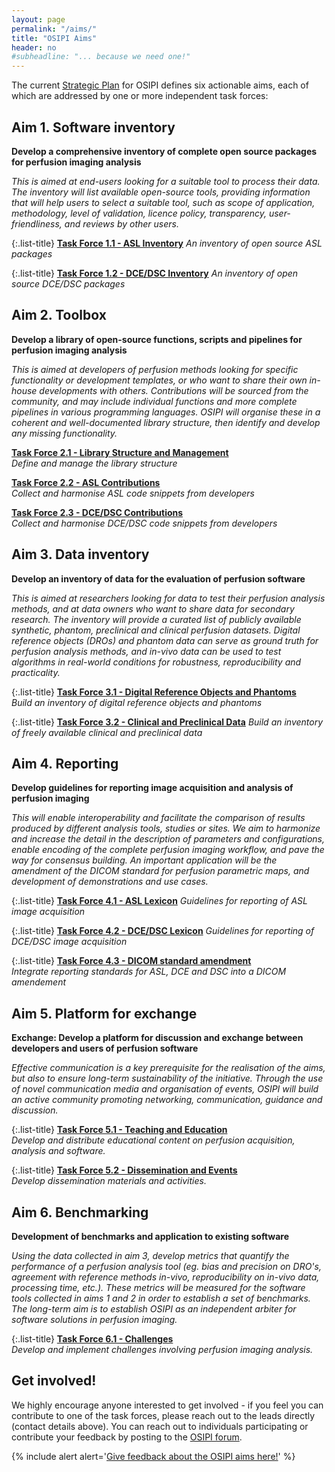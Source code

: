 ```yaml
---
layout: page
permalink: "/aims/"
title: "OSIPI Aims"
header: no
#subheadline: "... because we need one!"
---
```


The current [Strategic Plan](https://drive.google.com/file/d/14XZYB59W2rn5NIMBKEwdzht23WLa3zzN/view) for OSIPI defines six actionable aims, each of which are addressed by one or more independent task forces:


**Aim 1. Software inventory**
-----------------------------

**Develop a comprehensive inventory of complete open source packages for perfusion imaging analysis** 

*This is aimed at end-users looking for a suitable tool to process their data. The inventory will list available open-source tools, providing information that will help users to select a suitable tool, such as scope of application, methodology, level of validation, licence policy, transparency, user-friendliness, and reviews by other users.*

   {:.list-title}
   [**Task Force 1.1 - ASL Inventory**](/task-force-1-1/)
   *An inventory of open source ASL packages*

   {:.list-title}
   [**Task Force 1.2 - DCE/DSC Inventory**](/task-force-1-2/)
   *An inventory of open source DCE/DSC packages*


**Aim 2. Toolbox**
------------------

**Develop a library of open-source functions, scripts and pipelines for perfusion imaging analysis**

*This is aimed at developers of perfusion methods looking for specific functionality or development templates, or who want to share their own in-house developments with others. Contributions will be sourced from the community, and may include individual functions and more complete pipelines in various programming languages. OSIPI will organise these in a coherent and well-documented library structure, then identify and develop any missing functionality.*

   [**Task Force 2.1 - Library Structure and Management**](/task-force-2-1/)  
    *Define and manage the library structure*

   [**Task Force 2.2 - ASL Contributions**](/task-force-2-2/)    
    *Collect and harmonise ASL code snippets from developers*

   [**Task Force 2.3 - DCE/DSC Contributions**](/task-force-2-3/)    
    *Collect and harmonise DCE/DSC code snippets from developers*


**Aim 3. Data inventory**
-------------------------

**Develop an inventory of data for the evaluation of perfusion software** 

*This is aimed at researchers looking for data to test their perfusion analysis methods, and at data owners who want to share data for secondary research. The inventory will provide a curated list of publicly available synthetic, phantom, preclinical and clinical perfusion datasets. Digital reference objects (DROs) and phantom data can serve as ground truth for perfusion analysis methods, and in-vivo data can be used to test algorithms in real-world conditions for robustness, reproducibility and practicality.* 

   {:.list-title}
   [**Task Force 3.1 - Digital Reference Objects and Phantoms**](/task-force-3-1/)  
    *Build an inventory of digital reference objects and phantoms*

   {:.list-title}
   [**Task Force 3.2 - Clinical and Preclinical Data**](/task-force-3-2/) 
    *Build an inventory of freely available clinical and preclinical data*
 

**Aim 4. Reporting**
--------------------

**Develop guidelines for reporting image acquisition and analysis of perfusion imaging**
 
*This will enable interoperability and facilitate the comparison of results produced by different analysis tools, studies or sites. We aim to harmonize and increase the detail in the description of parameters and configurations, enable encoding of the complete perfusion imaging workflow, and pave the way for consensus building. An important application will be the amendment of the DICOM standard for perfusion parametric maps, and development of demonstrations and use cases.* 

   {:.list-title}
   [**Task Force 4.1 - ASL Lexicon**](/task-force-4-1/)
   *Guidelines for reporting of ASL image acquisition*

   {:.list-title}
   [**Task Force 4.2 - DCE/DSC Lexicon**](/task-force-4-2/)
   *Guidelines for reporting of DCE/DSC image acquisition*
   
   {:.list-title}
   [**Task Force 4.3 - DICOM standard amendment**](/task-force-4-3/)  
   *Integrate reporting standards for ASL, DCE and DSC into a DICOM amendement*


**Aim 5. Platform for exchange**
--------------------------------

**Exchange: Develop a platform for discussion and exchange between developers and users of perfusion software**

*Effective communication is a key prerequisite for the realisation of the aims, but also to ensure long-term sustainability of the initiative. Through the use of novel communication media and organisation of events, OSIPI will build an active community promoting networking, communication, guidance and discussion.*

   {:.list-title}
   [**Task Force 5.1 - Teaching and Education**](/task-force-5-1/)  
   *Develop and distribute educational content on perfusion acquisition, analysis and software.*

   {:.list-title}
   [**Task Force 5.2 - Dissemination and Events**](/task-force-5-2/)  
   *Develop dissemination materials and activities.*


**Aim 6. Benchmarking**
-----------------------

**Development of benchmarks and application to existing software**

*Using the data collected in aim 3, develop metrics that quantify the performance of a perfusion analysis tool (eg. bias and precision on DRO's, agreement with reference methods in-vivo, reproducibility on in-vivo data, processing time, etc.). These metrics will be measured for the software tools collected in aims 1 and 2 in order to establish a set of benchmarks. The long-term aim is to establish OSIPI as an independent arbiter for software solutions in perfusion imaging.*

   {:.list-title}
   [**Task Force 6.1 - Challenges**](/task-force-6-1/)  
   *Develop and implement challenges involving perfusion imaging analysis.*


**Get involved!**
-----------------

We highly encourage anyone interested to get involved - if you feel you can contribute to one of the task forces, please reach out to the leads directly (contact details above). You can reach out to individuals participating or contribute your feedback by posting to the [OSIPI forum](https://groups.google.com/forum/#!forum/open-source-initiative-for-perfusion-imaging).

{% include alert alert='<a href="https://docs.google.com/document/d/10OhbXTRGPuToYLy-cFof9TreX0DS_yhs_8wJeIw5SIU/edit">Give feedback about the OSIPI aims here!</a>' %}
